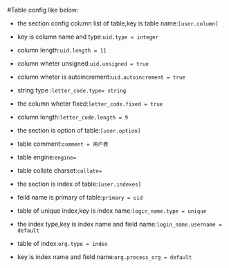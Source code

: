 #Table config like below:
* the section config column list of table,key is table name:`[user.column]`
* key is column name and type:`uid.type = integer`
* column length:`uid.length = 11`
* column wheter unsigned:`uid.unsigned = true`
* column wheter is autoincrement:`uid.autoincrement = true`
* string type :`letter_code.type= string`
* the column wheter fixed:`letter_code.fixed = true`
* column length:`letter_code.length = 9`

* the section is option of table:`[user.option]`
* table comment:`comment = 用户表`
* table engine:`engine=`
* table collate charset:`collate=`

* the section is index of table:`[user.indexes]`
* feild name is primary of table:`primary = uid`
* table of unique index,key is index name:`login_name.type = unique`
* the index type,key is index name and field name:`login_name.username = default`
* table of index:`org.type = index`
* key is index name and field name:`org.process_org = default`